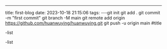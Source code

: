 ---
title: first-blog
date: 2023-10-18 21:15:06
tags:
---git init
git add .
git commit -m "first commit"
git branch -M main
git remote add origin https://github.com/huanwuying/huanwuying.git
git push -u origin main
#title

-list

-list
